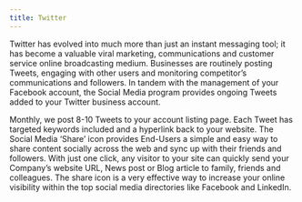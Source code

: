 ```yaml
---
title: Twitter
---
```


<p class="pb-3">Twitter has evolved into much more than just an instant messaging tool; it has become a valuable viral marketing, communications and customer service online broadcasting medium. Businesses are routinely posting Tweets, engaging with other users and monitoring competitor’s communications and followers. In tandem with the management of your Facebook account, the Social Media program provides ongoing Tweets added to your Twitter business account.</p>

<p class="pb-3">Monthly, we post 8-10 Tweets to your account listing page. Each Tweet has targeted keywords included and a hyperlink back to your website. The Social Media ‘Share’ icon provides End-Users a simple and easy way to share content socially across the web and sync up with their friends and followers. With just one click, any visitor to your site can quickly send your Company’s website URL, News post or Blog article to family, friends and colleagues. The share icon is a very effective way to increase your online visibility within the top social media directories like Facebook and LinkedIn.</p>
